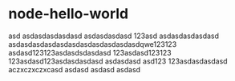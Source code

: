 # node-hello-world
asd
asdasdasdasdasd
asdasdasdasd
123asd
asdasdasdasdasd
asdasdasdasdasdasdasdasdasdasdasdqwe123123
asdasd123123asdasdsdasdasd
123asdasd123123
123asdasd123asdasdasdasd
asdasdasd
asd123
123asdasdasdasd
aczxczxczxcasd
asdasd
asdasd
asdasd
